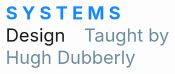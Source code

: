 <html>
  <head>
    <body>
      <p><font style="helvetica" size="45" weight="50"> <strong><font color="#1789FC"> S Y S T E M S </font> </strong>&ensp; Design </font> &emsp; &emsp; <font size="20" color="6d8ea0"> Taught by Hugh Dubberly</font>

